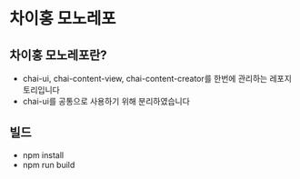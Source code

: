 # 차이홍 모노레포

## 차이홍 모노레포란?

- chai-ui, chai-content-view, chai-content-creator를 한번에 관리하는 레포지토리입니다
- chai-ui를 공통으로 사용하기 위해 분리하였습니다

## 빌드

- npm install
- npm run build
